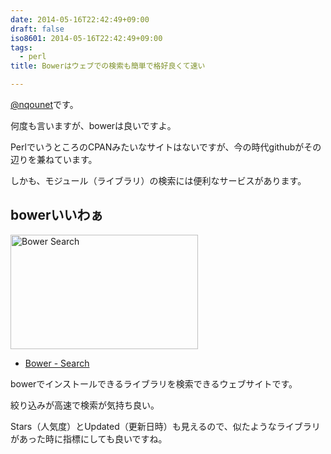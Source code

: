 ```yaml
---
date: 2014-05-16T22:42:49+09:00
draft: false
iso8601: 2014-05-16T22:42:49+09:00
tags:
  - perl
title: Bowerはウェブでの検索も簡単で格好良くて速い

---
```


<p><a href="https://twitter.com/nqounet">@nqounet</a>です。</p>

<p>何度も言いますが、bowerは良いですよ。</p>

<p>PerlでいうところのCPANみたいなサイトはないですが、今の時代githubがその辺りを兼ねています。</p>

<p>しかも、モジュール（ライブラリ）の検索には便利なサービスがあります。</p>



<h2>bowerいいわぁ</h2>

<p><a href="/wp-content/uploads/2014/05/Bower-Search.png"><img src="https://www.nqou.net/wp-content/uploads/2014/05/Bower-Search-300x183.png" alt="Bower   Search" width="300" height="183" class="alignright size-medium wp-image-2677" /></a></p>

<ul>
<li><a href='http://bower.io/search/'>Bower - Search</a></li>
</ul>

<p>bowerでインストールできるライブラリを検索できるウェブサイトです。</p>

<p>絞り込みが高速で検索が気持ち良い。</p>

<p>Stars（人気度）とUpdated（更新日時）も見えるので、似たようなライブラリがあった時に指標にしても良いですね。</p>
    	